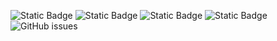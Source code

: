 ![Static Badge](https://img.shields.io/badge/blacklists-61-000000) ![Static Badge](https://img.shields.io/badge/blacklisted-2954980-cc0000) ![Static Badge](https://img.shields.io/badge/whitelisted-2254-00CC00) ![Static Badge](https://img.shields.io/badge/streaming_blacklist-28107-000000) ![GitHub issues](https://img.shields.io/github/issues/fabriziosalmi/blacklists)
